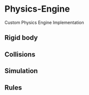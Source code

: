 # Physics-Engine
Custom Physics Engine Implementation

## Rigid body
## Collisions
## Simulation
## Rules


